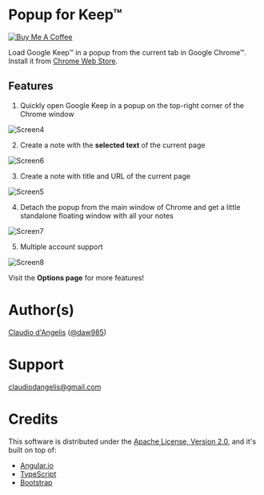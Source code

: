 # Popup for Keep™

[![Buy Me A Coffee](https://www.buymeacoffee.com/assets/img/custom_images/orange_img.png)](https://www.buymeacoffee.com/claudiodangelis)


Load Google Keep™ in a popup from the current tab in Google Chrome™. Install it from [Chrome Web Store](https://chrome.google.com/webstore/detail/popup-for-keep/fhcmhglnohogibbbpbodmjeggpdlboop).

## Features

1. Quickly open Google Keep in a popup on the top-right corner of the Chrome window

![Screen4](screenshots/screenshot-04.png)



2. Create a note with the **selected text** of the current page

![Screen6](screenshots/screenshot-06-add-selection.png)

3. Create a note with title and URL of the current page

![Screen5](screenshots/screenshot-05-add-page.png)

4. Detach the popup from the main window of Chrome and get a little standalone floating window with all your notes

![Screen7](screenshots/screenshot-floating.png)

5. Multiple account support

![Screen8](screenshots/screenshot-account.png)


Visit the **Options page** for more features!


# Author(s)

[Claudio d'Angelis](https://claudiodangelis.com) ([@daw985](https://twitter.com/@daw985))

# Support

claudiodangelis@gmail.com

# Credits

This software is distributed under the [Apache License, Version 2.0](https://www.apache.org/licenses/LICENSE-2.0), and it's built on top of:

*   [Angular.io](https://angular.io)
*   [TypeScript](https://www.typescriptlang.org/)
*   [Bootstrap](https://getbootstrap.com)

